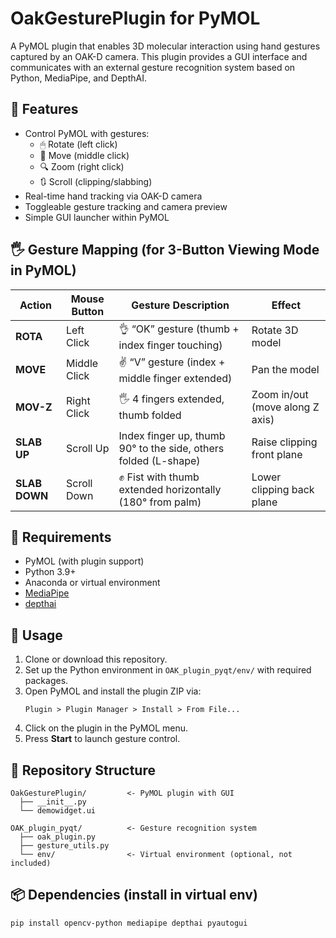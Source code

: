 
# OakGesturePlugin for PyMOL

A PyMOL plugin that enables 3D molecular interaction using hand gestures captured by an OAK-D camera. This plugin provides a GUI interface and communicates with an external gesture recognition system based on Python, MediaPipe, and DepthAI.

## 🔧 Features

- Control PyMOL with gestures:
  - 🖱 Rotate (left click)
  - 🎯 Move (middle click)
  - 🔍 Zoom (right click)
  - 🔃 Scroll (clipping/slabbing)
- Real-time hand tracking via OAK-D camera
- Toggleable gesture tracking and camera preview
- Simple GUI launcher within PyMOL

## 🖐️ Gesture Mapping (for 3-Button Viewing Mode in PyMOL)

| Action       | Mouse Button | Gesture Description                                                  | Effect                              |
|--------------|--------------|-----------------------------------------------------------------------|-------------------------------------|
| **ROTA**     | Left Click   | 👌 “OK” gesture (thumb + index finger touching)                      | Rotate 3D model                     |
| **MOVE**     | Middle Click | ✌️ “V” gesture (index + middle finger extended)                     | Pan the model                      |
| **MOV-Z**    | Right Click  | 🖐 4 fingers extended, thumb folded                                  | Zoom in/out (move along Z axis)    |
| **SLAB UP**  | Scroll Up    |  Index finger up, thumb 90° to the side, others folded (L-shape) | Raise clipping front plane         |
| **SLAB DOWN**| Scroll Down  | ✊ Fist with thumb extended horizontally (180° from palm)            | Lower clipping back plane          |

## 🧰 Requirements

- PyMOL (with plugin support)
- Python 3.9+
- Anaconda or virtual environment
- [MediaPipe](https://google.github.io/mediapipe/)
- [depthai](https://docs.luxonis.com/)

## 🚀 Usage

1. Clone or download this repository.
2. Set up the Python environment in `OAK_plugin_pyqt/env/` with required packages.
3. Open PyMOL and install the plugin ZIP via:
   ```
   Plugin > Plugin Manager > Install > From File...
   ```
4. Click on the plugin in the PyMOL menu.
5. Press **Start** to launch gesture control.

## 📁 Repository Structure

```
OakGesturePlugin/         <- PyMOL plugin with GUI
  ├── __init__.py
  └── demowidget.ui

OAK_plugin_pyqt/          <- Gesture recognition system
  ├── oak_plugin.py
  ├── gesture_utils.py
  └── env/                <- Virtual environment (optional, not included)
```

## 📦 Dependencies (install in virtual env)

```
pip install opencv-python mediapipe depthai pyautogui
```

